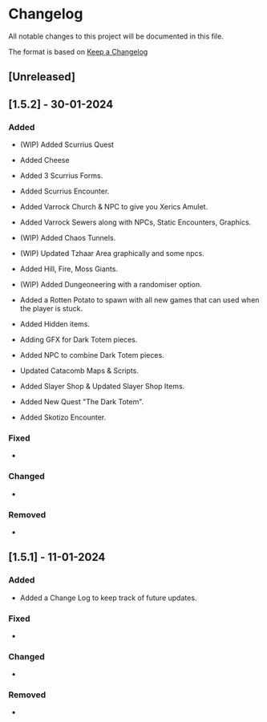 # Changelog

All notable changes to this project will be documented in this file.

The format is based on [Keep a Changelog](https://keepachangelog.com/en/1.0.0/)

## [Unreleased]


## [1.5.2] - 30-01-2024

### Added

- (WIP) Added Scurrius Quest

- Added Cheese

- Added 3 Scurrius Forms.

- Added Scurrius Encounter.

- Added Varrock Church & NPC to give you Xerics Amulet.

- Added Varrock Sewers along with NPCs, Static Encounters, Graphics.

- (WIP) Added Chaos Tunnels.

- (WIP) Updated Tzhaar Area graphically and some npcs.

- Added Hill, Fire, Moss Giants.

- (WIP) Added Dungeoneering with a randomiser option. 

- Added a Rotten Potato to spawn with all new games that can used when the player is stuck.

- Added Hidden items.

- Adding GFX for Dark Totem pieces.

- Added NPC to combine Dark Totem pieces.

- Updated Catacomb Maps & Scripts.

- Added Slayer Shop & Updated Slayer Shop Items.

- Added New Quest "The Dark Totem".

- Added Skotizo Encounter.

### Fixed

- 

### Changed

- 

### Removed

- 

## [1.5.1] - 11-01-2024

### Added

- Added a Change Log to keep track of future updates.

### Fixed

- 

### Changed

- 

### Removed

- 